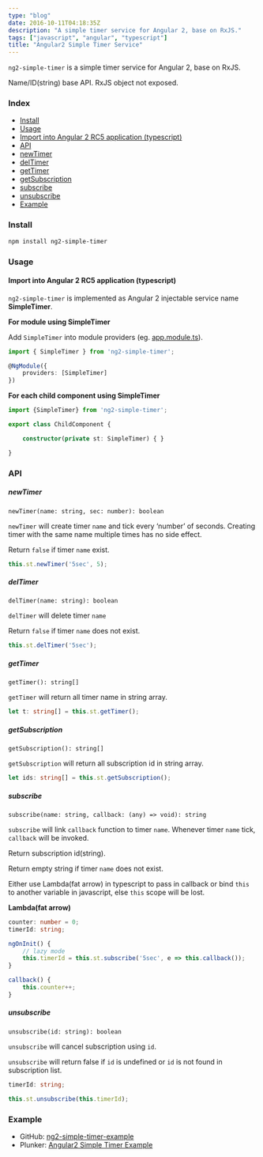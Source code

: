 ```yaml
---
type: "blog"
date: 2016-10-11T04:18:35Z
description: "A simple timer service for Angular 2, base on RxJS."
tags: ["javascript", "angular", "typescript"]
title: "Angular2 Simple Timer Service"
---
```


`ng2-simple-timer` is a simple timer service for Angular 2, base on RxJS.

<!--more-->

Name/ID(string) base API. RxJS object not exposed.

### Index

- [Install](#install)
- [Usage](#usage)
- [Import into Angular 2 RC5 application (typescript)](#import-into-angular-2-rc5-application-typescript)
- [API](#api)
 - [newTimer](#newtimername-string-sec-number-boolean)
 - [delTimer](#deltimername-string-boolean)
 - [getTimer](#gettimer-string)
 - [getSubscription](#getsubscription-string)
 - [subscribe](#subscribename-string-callback-any-void-string)
 - [unsubscribe](#unsubscribeid-string-boolean)
- [Example](#example)

### Install

```sh
npm install ng2-simple-timer
```

### Usage

#### Import into Angular 2 RC5 application (typescript)

`ng2-simple-timer` is implemented as Angular 2 injectable service name **SimpleTimer**.

**For module using SimpleTimer**

Add `SimpleTimer` into module providers (eg. [app.module.ts](https://github.com/J-Siu/ng2-simple-timer-example/blob/master/app/app.module.ts)).

```ts
import { SimpleTimer } from 'ng2-simple-timer';

@NgModule({
    providers: [SimpleTimer]
})
```

**For each child component using SimpleTimer**

```ts
import {SimpleTimer} from 'ng2-simple-timer';

export class ChildComponent {

    constructor(private st: SimpleTimer) { }

}
```

### API

##### newTimer

`newTimer(name: string, sec: number): boolean`

`newTimer` will create timer `name` and tick every ‘number’ of seconds. Creating timer with the same name multiple times has no side effect.

Return `false` if timer `name` exist.

```ts
this.st.newTimer('5sec', 5);
```

##### delTimer

`delTimer(name: string): boolean`

`delTimer` will delete timer `name`

Return `false` if timer `name` does not exist.

```ts
this.st.delTimer('5sec');
```

##### getTimer

`getTimer(): string[]`

`getTimer` will return all timer name in string array.

```ts
let t: string[] = this.st.getTimer();
```

##### getSubscription

`getSubscription(): string[]`

`getSubscription` will return all subscription id in string array.

```ts
let ids: string[] = this.st.getSubscription();
```

##### subscribe

`subscribe(name: string, callback: (any) => void): string`

`subscribe` will link `callback` function to timer `name`. Whenever timer `name` tick, `callback` will be invoked.

Return subscription id(string).

Return empty string if timer `name` does not exist.

Either use Lambda(fat arrow) in typescript to pass in callback or bind `this` to another variable in javascript, else `this` scope will be lost.

**Lambda(fat arrow)**

```ts
counter: number = 0;
timerId: string;

ngOnInit() {
    // lazy mode
    this.timerId = this.st.subscribe('5sec', e => this.callback());
}

callback() {
    this.counter++;
}
```

##### unsubscribe

`unsubscribe(id: string): boolean`

`unsubscribe` will cancel subscription using `id`.

`unsubscribe` will return false if `id` is undefined or `id` is not found in subscription list.

```ts
timerId: string;

this.st.unsubscribe(this.timerId);
```


### Example

- GitHub: [ng2-simple-timer-example](https://github.com/J-Siu/ng2-simple-timer-example)
- Plunker: [Angular2 Simple Timer Example](http://embed.plnkr.co/HaTd8q/)
